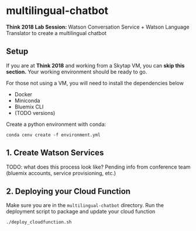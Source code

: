 # multilingual-chatbot
**Think 2018 Lab Session:**
Watson Conversation Service + Watson Language Translator to create a multilingual chatbot

## Setup
If you are at **Think 2018** and working from a Skytap VM, you can **skip this section.**
Your working environment should be ready to go.

For those not using a VM, you will need to install the dependencies below
- Docker
- Miniconda
- Bluemix CLI
- (TODO versions)

Create a python environment with conda:
```
conda cenv create -f environment.yml
```

## 1. Create Watson Services
TODO: what does this process look like? Pending info from conference team
(bluemix accounts, service provisioning, etc.)

## 2. Deploying your Cloud Function
Make sure you are in the `multilingual-chatbot` directory.
Run the deployment script to package and update your cloud function
```
./deploy_cloudfunction.sh
```